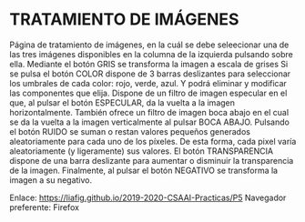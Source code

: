# TRATAMIENTO DE IMÁGENES
Página de tratamiento de imágenes, en la cuál se debe seleecionar una de las tres imágenes disponibles en la columna de la izquierda pulsando sobre ella.
Mediante el botón GRIS se transforma la imagen a escala de grises
Si se pulsa el botón COLOR dispone de 3 barras deslizantes para seleccionar los umbrales de cada color: rojo, verde, azul. Y podrá eliminar y modificar las componentes que elija.
Dispone de un filtro de imagen especular en el que, al pulsar el botón ESPECULAR, da la vuelta a la imagen horizontalmente.
También ofrece un filtro de imagen boca abajo en el cual se da la vuelta a la imagen verticalmente al pulsar BOCA ABAJO.
Pulsando el botón RUIDO se suman o restan valores pequeños generados aleatoriamente para cada uno de los píxeles. De esta forma, cada pixel varía aleatoriamente (y ligeramente) sus valores.
El botón TRANSPARENCIA dispone de una barra deslizante para aumentar o disminuir la transparencia de la imagen.
Finalmente, al pulsar el botón NEGATIVO se transforma la imagen a su negativo.

Enlace: https://liafig.github.io/2019-2020-CSAAI-Practicas/P5
Navegador preferente: Firefox
